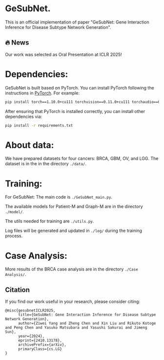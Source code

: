 # GeSubNet.

This is an official implementation of paper "GeSubNet: Gene Interaction Inference for Disease Subtype Network Generation". 

## :fire: News

Our work was selected as Oral Presentation at ICLR 2025!

# Dependencies:
GeSubNet is built based on PyTorch.
You can install PyTorch following the instructions in [PyTorch](https://pytorch.org/get-started/locally/). For example:

```bash
pip install torch==1.10.0+cu111 torchvision==0.11.0+cu111 torchaudio==0.10.0 -f https://download.pytorch.org/whl/torch_stable.html
```
After ensuring that PyTorch is installed correctly, you can install other dependencies via:

```bash
pip install -r requirements.txt
```

# About data:
We have prepared datasets for four cancers: BRCA, GBM, OV, and LGG. The dataset is in the in the directory ```./data/```.

# Training:
For GeSubNet:
The main code is ```./GeSubNet_main.py```.

The available models for Patient-M and Graph-M are in the directory ```./model/```.

The utils needed for training are ```./utils.py```.

Log files will be generated and updated in  ```./log/``` during the training process.

# Case Analysis:
More results of the BRCA case analysis are in the directory ```./Case Analysis/```.

## Citation
If you find our work useful in your research, please consider citing:
```
@misc{gesubnetICLR2025,
      title={GeSubNet: Gene Interaction Inference for Disease Subtype Network Generation}, 
      author={Ziwei Yang and Zheng Chen and Xin Liu and Rikuto Kotoge and Peng Chen and Yasuko Matsubara and Yasushi Sakurai and Jimeng Sun},
      year={2024},
      eprint={2410.13178},
      archivePrefix={arXiv},
      primaryClass={cs.LG} 
}

```
